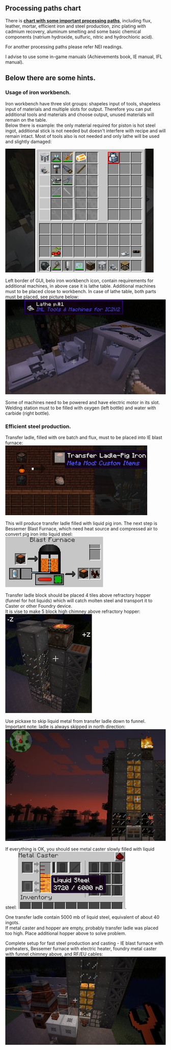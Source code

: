 ## Processing paths chart
There is **[chart with some important processing paths](https://github.com/McZapkie/TerraFirmaProgressivePack/blob/master/doc/processingpaths.pdf)**, including flux, leather, mortar, efficient iron and steel production, zinc plating with cadmium recovery, aluminum smelting and some basic chemical components (natrium hydroxide, sulfuric, nitric and hydrochloric acid).  

For another processing paths please refer NEI readings.  

I advise to use some in-game manuals (Achievements book, IE manual, IFL manual).  

## Below there are some hints.  

### Usage of iron workbench.

Iron workbench have three slot groups: shapeles input of tools, shapeless input of materials and multiple slots for output. Therefore you can put additional tools and materials and choose output, unused materials will remain on the table.  
Below there is example: the only material required for piston is hot steel ingot, additional stick is not needed but doesn't interfere with recipe and will remain intact. Most of tools also is not needed and only lathe will be used and slightly damaged:

![iron workbench gui](https://github.com/McZapkie/TerraFirmaProgressivePack/blob/master/doc/ironworkbench_gui.png)

Left border of GUI, belo iron workbench icon, contain requirements for additional machines, in above case it is lathe table. Additional machines must to be placed close to workbench. In case of lathe table, both parts must be placed, see picture below:
![lathe placement](https://github.com/McZapkie/TerraFirmaProgressivePack/blob/master/doc/ironworkbench_latheplacement.png)

Some of machines need to be powered and have electric motor in its slot. Welding station must to be filled with oxygen (left bottle) and water with carbide (right bottle).  

### Efficient steel production.  

Transfer ladle, filled with ore batch and flux, must to be placed into IE blast furnace:
![Immersive Engineering blast furnace](https://github.com/McZapkie/TerraFirmaProgressivePack/blob/master/doc/improvedblastfurnace.png)

This will produce transfer ladle filled with liquid pig iron. The next step is Bessemer Blast Furnace, which need heat source and compressed air to convert pig iron into liquid steel:
![Bessemer convertor](https://github.com/McZapkie/TerraFirmaProgressivePack/blob/master/doc/bessemerfurnace.png)

Transfer ladle block should be placed 4 tiles above refractory hopper (funnel for hot liquids) which will catch molten steel and transport it to Caster or other Foundry device.  
It is vise to make 5 block high chimney above refractory hopper:
![Proper ladle placement](https://github.com/McZapkie/TerraFirmaProgressivePack/blob/master/doc/transferladle1.png)

Use pickaxe to skip liquid metal from transfer ladle down to funnel.  
Important note: ladle is always skipped in north direction:
![one side of chimney is transparent for better view](https://github.com/McZapkie/TerraFirmaProgressivePack/blob/master/doc/transferladle2.png)

If everything is OK, you should see metal caster slowly filled with liquid steel:
![metal caster gui](https://github.com/McZapkie/TerraFirmaProgressivePack/blob/master/doc/filledcaster.png).  

One transfer ladle contain 5000 mb of liquid steel, equivalent of about 40 ingots.  
If metal caster and hopper are empty, probably transfer ladle was placed too high. Place additional hopper above to solve problem.

Complete setup for fast steel production and casting - IE blast furnace with preheaters, Bessemer furnace with electric heater, foundry metal caster with funnel chimney above, and RF/EU cables:
![steel processing setup](https://raw.githubusercontent.com/McZapkie/TerraFirmaProgressivePack/master/doc/steelprecessingsetup.jpg)
